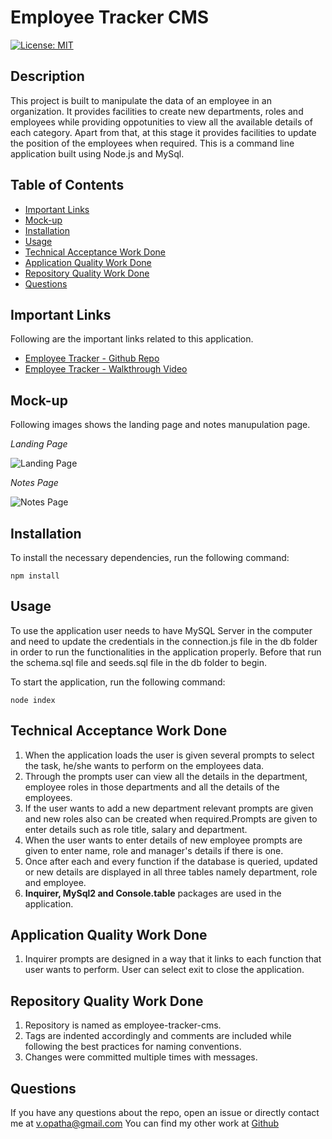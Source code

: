 # Employee Tracker CMS

  [![License: MIT](https://img.shields.io/badge/License-MIT-yellow.svg)](https://opensource.org/licenses/MIT)
     
  ## Description
  This project is built to manipulate the data of an employee in an organization. It provides facilities to create new departments, roles and employees while providing oppotunities to view all the available details of each category. Apart from that, at this stage it provides facilities to update the position of the employees when required. This is a command line application built using Node.js and MySql.
  
  ## Table of Contents
  * [Important Links](#Important-Links)
  * [Mock-up](#Mock-up)
  * [Installation](#Installation)
  * [Usage](#Usage)
  * [Technical Acceptance Work Done](#Technical-Acceptance-Work-Done)
  * [Application Quality Work Done](#Application-Quality-Work-Done)
  * [Repository Quality Work Done](#Repository-Quality-Work-Done)
  * [Questions](#Questions)

  ## Important Links
  Following are the important links related to this application.
  * [Employee Tracker - Github Repo](https://github.com/vish-opatha/employee-tracker-cms)
  * [Employee Tracker - Walkthrough Video](https://personal-note-taker-v.herokuapp.com/)
  ## Mock-up
  Following images shows the landing page and notes manupulation page.

  *Landing Page*

  ![Landing Page](./public/assets/readme_images/landing_page.jpg)

  *Notes Page*

  ![Notes Page](./public/assets/readme_images/notes.jpg)
  
  ## Installation
  To install the necessary dependencies, run the following command:

  ```
  npm install 
  ```
  
  ## Usage
  To use the application user needs to have MySQL Server in the computer and need to update the credentials in the connection.js file in the db folder in order to run the functionalities in the application properly. Before that run the schema.sql file and seeds.sql file in the db folder to begin.

  To start the application, run the following command:

  ```
  node index
  ```


  ## Technical Acceptance Work Done
  1. When the application loads the user is given several prompts to select the task, he/she wants to perform on the employees data.
  2. Through the prompts user can view all the details in the department, employee roles in those departments and all the details of the employees.
  3. If the user wants to add a new department relevant prompts are given and new roles also can be created when required.Prompts are given to enter details such as role title, salary and department.
  4. When the user wants to enter details of new employee prompts are given to enter name, role and manager's details if there is one.
  5. Once after each and every function if the database is queried, updated or new details are displayed in all three tables namely department, role and employee.
  6. **Inquirer, MySql2 and Console.table** packages are used in the application.
  ## Application Quality Work Done
  1. Inquirer prompts are designed in a way that it links to each function that user wants to perform. User can select exit to close the application. 
  ## Repository Quality Work Done
  1. Repository is named as employee-tracker-cms.
  2. Tags are indented accordingly and comments are included while following the best practices for naming conventions.
  3. Changes were committed multiple times with messages.

  ## Questions
  If you have any questions about the repo, open an issue or directly contact me at <v.opatha@gmail.com> You can find my other work at [Github](https://github.com/vish-op)